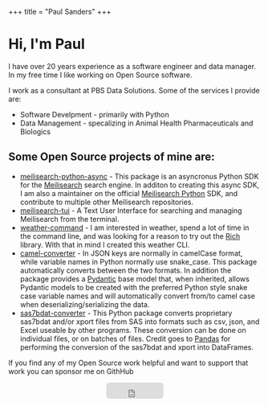 +++
title = "Paul Sanders"
+++

<div class="text-center mt-4">
  <h1>Hi, I'm Paul</h1>
  <p>
    I have over 20 years experience as a software engineer and data manager. In my free time I like
    working on Open Source software.
  </p>
</div>

<p class="mt-4">
  I work as a consultant at PBS Data Solutions. Some of the services I provide are:
</p>

<div class="mt-2">
  <ul>
    <li>Software Develpment - primarily with Python</li>
    <li>Data Management - specalizing in Animal Health Pharmaceuticals and Biologics</li>
  </ul>
</div>

<h2 class="mt-4">
  Some Open Source projects of mine are:
</h2>
<div class="mt-2">
  <ul>
    <li>
      <a href="https://github.com/sanders41/meilisearch-python-async">meilisearch-python-async</a>
      - This package is an asyncronus Python SDK for the
      <a href="https://www.meilisearch.com/">Meilisearch</a> search engine. In additon to creating
      this async SDK, I am also a maintainer on the official
      <a href="https://github.com/meilisearch/meilisearch-python">Meilisearch Python</a> SDK, and
      contribute to multiple other Meilisearch repositories.
    </li>
    <li>
      <a href="https://github.com/sanders41/meilisearch-tui">meilisearch-tui</a>
      - A Text User Interface for searching and managing Meilisearch from the terminal.
    </li>
    <li>
      <a href="https://github.com/sanders41/weather-command">weather-command</a>
      - I am interested in weather, spend a lot of time in the command line, and was looking for
      a reason to try out the <a href="https://github.com/willmcgugan/rich">Rich</a> library.
      With that in mind I created this weather CLI.
    </li>
    <li>
      <a href="https://github.com/sanders41/camel-converter">camel-converter</a>
      - In JSON keys are normally in camelCase format, while variable names in Python normally use
      snake_case. This package automatically converts between the two formats. In addition the
      package provides a <a href="https://pydantic-docs.helpmanual.io/">Pydantic</a> base model
      that, when inherited, allows Pydantic models to be created with the preferred Python style
      snake case variable names and will automatically convert from/to camel case when
      deserializing/serializing the data.
    </li>
    <li>
      <a href="https://github.com/sanders41/sas7bdat-converter">sas7bdat-converter</a>
      - This Python package converts proprietary sas7bdat and/or xport files from SAS into
      formats such as csv, json, and Excel useable by other programs. These conversion can be
      done on individual files, or on batches of files. Credit goes to
      <a href="https://github.com/pandas-dev/pandas/">Pandas</a> for performing the conversion
      of the sas7bdat and xport into DataFrames.
    </li>
  </ul>
</div>
<p class=mt-4>
If you find any of my Open Source work helpful and want to support that work you can sponsor me on GithHub
</p>
<div align="center" class="mt-4">
  <iframe src="https://github.com/sponsors/sanders41/button" title="Sponsor sanders41" height="32" width="114" style="border: 0; border-radius: 6px;"></iframe>
</div>
